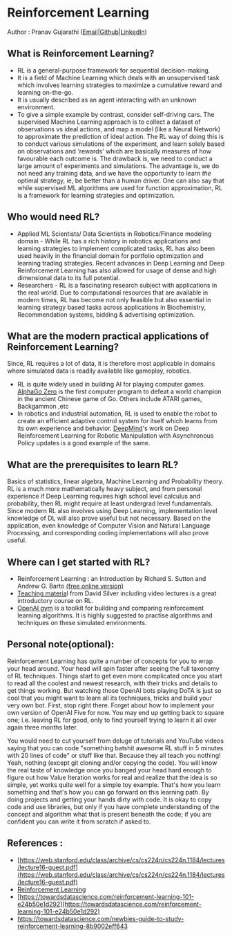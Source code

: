 # Reinforcement Learning

Author : Pranav Gujarathi ([Email](pgujarat@iu.edu)|[Github](www.gitub.com/pranavdg1997)|[LinkedIn](www.linkedin.com/in/pranav-gujarathi))

## What is Reinforcement Learning?

- RL is a general-purpose framework for sequential decision-making.
- It is a field of Machine Learning which deals with an unsupervised task which involves learning strategies to maximize a cumulative reward and learning on-the-go.
- It is usually described as an agent interacting with an unknown environment.
- To give a simple example by contrast, consider self-driving cars. The supervised Machine Learning approach is to collect a dataset of observations vs ideal actions, and map a model (like a Neural Network) to approximate the prediction of ideal action. The RL way of doing this is to conduct various simulations of the experiment, and learn solely based on observations and &#39;rewards&#39; which are basically measures of how favourable each outcome is. The drawback is, we need to conduct a large amount of experiments and simulations. The advantage is, we do not need any training data, and we have the opportunity to learn _the_ optimal strategy, ie, be better than a human driver. One can also say that while supervised ML algorithms are used for function approximation, RL is a framework for learning strategies and optimization.

## Who would need RL?

- Applied ML Scientists/ Data Scientists in Robotics/Finance modeling domain - While RL has a rich history in robotics applications and learning strategies to implement complicated tasks, RL has also been used heavily in the financial domain for portfolio optimization and learning trading strategies. Recent advances in Deep Learning and Deep Reinforcement Learning has also allowed for usage of dense and high dimensional data to its full potential.
- Researchers - RL is a fascinating research subject with applications in the real world. Due to computational resources that are available in modern times, RL has become not only feasible but also essential in learning strategy based tasks across applications in Biochemistry, Recommendation systems, bidding &amp; advertising optimization.

## What are the modern practical applications of Reinforcement Learning?

Since, RL requires a lot of data, it is therefore most applicable in domains where simulated data is readily available like gameplay, robotics.

- RL is quite widely used in building AI for playing computer games. [AlphaGo Zero](https://deepmind.com/blog/alphago-zero-learning-scratch/) is the first computer program to defeat a world champion in the ancient Chinese game of Go. Others include ATARI games, Backgammon ,etc
- In robotics and industrial automation, RL is used to enable the robot to create an efficient adaptive control system for itself which learns from its own experience and behavior. [DeepMind](https://deepmind.com/research/publications/deep-reinforcement-learning-robotic-manipulation/)&#39;s work on Deep Reinforcement Learning for Robotic Manipulation with Asynchronous Policy updates is a good example of the same. 


## What are the prerequisites to learn RL?
Basics of statistics, linear algebra, Machine Learning and Probability theory. RL is a much more mathematically heavy subject, and from personal experience if Deep Learning requires high school level calculus and probability, then RL might require at least undergrad level fundamentals. Since modern RL also involves using Deep Learning, implementation level knowledge of DL will also prove useful but not necessary. Based on the application, even knowledge of Computer Vision and Natural Language Processing, and corresponding coding implementations will also prove useful.


## Where can I get started with RL?

- Reinforcement Learning : an Introduction by Richard S. Sutton and Andrew G. Barto [(free online version)](http://www.incompleteideas.net/book/RLbook2020.pdf)
- [Teaching materia](http://www0.cs.ucl.ac.uk/staff/d.silver/web/Teaching.html)l from David Silver including video lectures is a great introductory course on RL.
- [OpenAI gym](https://gym.openai.com/) is a toolkit for building and comparing reinforcement learning algorithms. It is highly suggested to practise algorithms and techniques on these simulated environments.


## Personal note(optional):

Reinforcement Learning has quite a number of concepts for you to wrap your head around. Your head will spin faster after seeing the full taxonomy of RL techniques. Things start to get even more complicated once you start to read all the coolest and newest research, with their tricks and details to get things working. But watching those OpenAI bots playing DoTA is just so cool that you might want to learn all its techniques, tricks and build your very own bot. First, stop right there. Forget about how to implement your own version of OpenAI Five for now. You may end up getting back to square one; i.e. leaving RL for good, only to find yourself trying to learn it all over again three months later.

You would need to cut yourself from deluge of tutorials and YouTube videos saying that you can code &quot;something batshit awesome RL stuff in 5 minutes with 20 lines of code&quot; or stuff like that. Because they all teach you nothing! Yeah, nothing (except git cloning and/or copying the code). You will know the real taste of knowledge once you banged your head hard enough to figure out how Value Iteration works for real and realize that the idea is so simple, yet works quite well for a simple toy example. That&#39;s how you learn something and that&#39;s how you can go forward on this learning path. By doing projects and getting your hands dirty with code. It is okay to copy code and use libraries, but only if you have complete understanding of the concept and algorithm what that is present beneath the code; if you are confident you can write it from scratch if asked to.

## References :

- [https://web.stanford.edu/class/archive/cs/cs224n/cs224n.1184/lectures/lecture16-guest.pdf](https://web.stanford.edu/class/archive/cs/cs224n/cs224n.1184/lectures/lecture16-guest.pdf)
- [Reinforcement Learning](http://users.umiacs.umd.edu/~jbg/teaching/CSCI_7000/11a.pdf)
- [https://towardsdatascience.com/reinforcement-learning-101-e24b50e1d292](https://towardsdatascience.com/reinforcement-learning-101-e24b50e1d292)
- https://towardsdatascience.com/newbies-guide-to-study-reinforcement-learning-8b9002eff643
